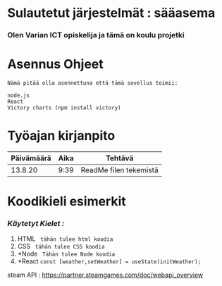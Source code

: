 # Sulautetut järjestelmät : sääasema

### Olen Varian ICT opiskelija ja tämä on koulu projetki

# Asennus Ohjeet 

    Nämä pitää olla asennettuna että tämä sovellus toimii:

    node.js
    React
    Victory charts (npm install victory)

# Työajan kirjanpito
Päivämäärä | Aika | Tehtävä
-----------|------|--------
13.8.20    | 9:39 | ReadMe filen tekemistä


# Koodikieli esimerkit

### *Käytetyt Kielet :*

 1. HTML
``` tähän tulee html koodia```
 1. CSS
``` tähän tulee CSS koodia```
 1. *Node
``` Tähän tulee Node koodia```
 1. *React
``` const [weather,setWeather] = useState(initWeather); ```

steam API : https://partner.steamgames.com/doc/webapi_overview
